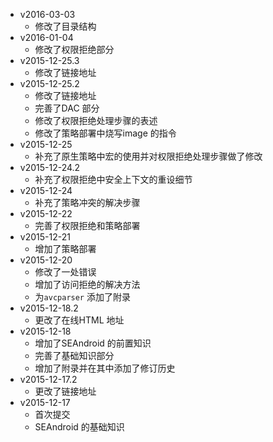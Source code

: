 + v2016-03-03
  * 修改了目录结构
+ v2016-01-04
  * 修改了权限拒绝部分
+ v2015-12-25.3
  * 修改了链接地址
+ v2015-12-25.2
  * 修改了链接地址
  * 完善了DAC 部分
  * 修改了权限拒绝处理步骤的表述
  * 修改了策略部署中烧写image 的指令
+ v2015-12-25
  * 补充了原生策略中宏的使用并对权限拒绝处理步骤做了修改
+ v2015-12-24.2
  * 补充了权限拒绝中安全上下文的重设细节
+ v2015-12-24
  * 补充了策略冲突的解决步骤
+ v2015-12-22
  * 完善了权限拒绝和策略部署
+ v2015-12-21
  * 增加了策略部署
+ v2015-12-20
  * 修改了一处错误
  * 增加了访问拒绝的解决方法
  * 为`avcparser` 添加了附录
+ v2015-12-18.2
  * 更改了在线HTML 地址
+ v2015-12-18
  * 增加了SEAndroid 的前置知识
  * 完善了基础知识部分
  * 增加了附录并在其中添加了修订历史
+ v2015-12-17.2
  * 更改了链接地址
+ v2015-12-17
  * 首次提交
  * SEAndroid 的基础知识


